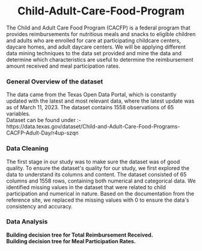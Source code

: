 <h1 align="center">Child-Adult-Care-Food-Program</h1>
The Child and Adult Care Food Program (CACFP) is a federal program that provides reimbursements for nutritious meals and snacks to eligible children and adults who are enrolled for care at participating childcare centers, daycare homes, and adult daycare centers. We will be applying different data mining techniques to the data set provided and mine the data and determine which characteristics are useful to determine the reimbursement amount received and meal participation rates.

<h3>General Overview of the dataset</h3>
The data came from the Texas Open Data Portal, which is constantly updated with the latest and most relevant data, where the latest update was as of March 11, 2023. The dataset contains 1558 observations of 65 variables.   
<br/>
Dataset can be found under :-
<br/>
https://data.texas.gov/dataset/Child-and-Adult-Care-Food-Programs-CACFP-Adult-Day/r4up-szqn

<h3>Data Cleaning</h3>
The first stage in our study was to make sure the dataset was of good quality. To ensure the dataset's quality for our study, we first explored the data to understand its columns and content. The dataset consisted of 65 columns and 1558 rows, containing both numerical and categorical data. We identified missing values in the dataset that were related to child participation and numerical in nature. Based on the documentation from the reference site, we replaced the missing values with 0 to ensure the data's consistency and accuracy.  
<br/>

<h3> Data Analysis</h3>

<b>Building decision tree for Total Reimbursement Received.</b>
</br>
<b>Building decision tree for Meal Participation Rates.</b>
<br/>
